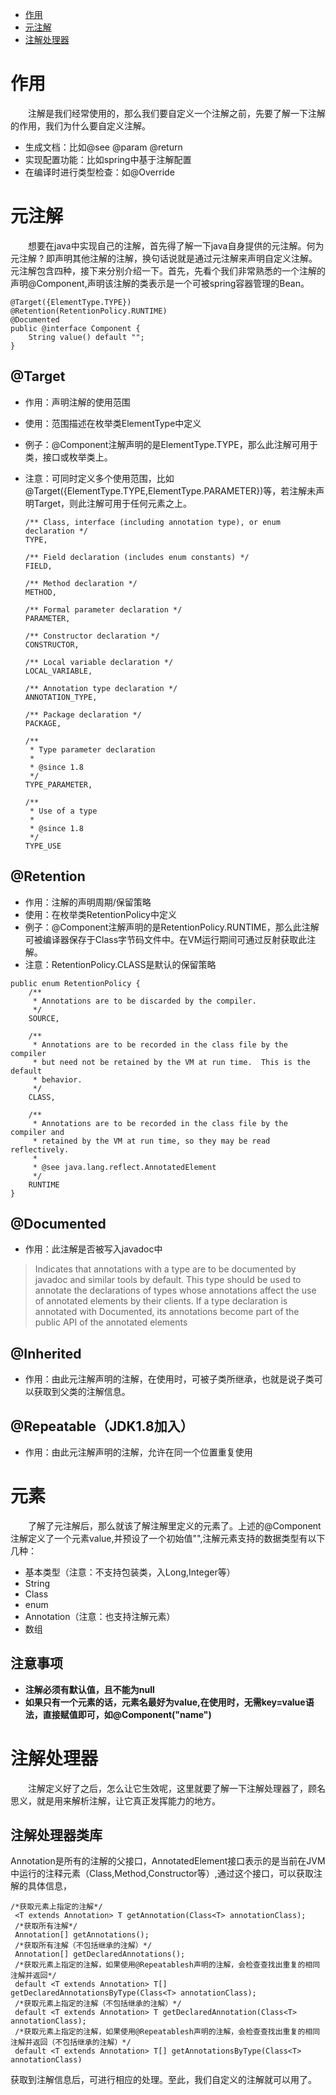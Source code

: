 - [作用](https://www.baidu.com "作用")
- [元注解](https://www.baidu.com "元注解")
- [注解处理器](https://www.baidu.com "注解处理器")

# 作用
　　注解是我们经常使用的，那么我们要自定义一个注解之前，先要了解一下注解的作用，我们为什么要自定义注解。
- 生成文档：比如@see @param @return
- 实现配置功能：比如spring中基于注解配置
- 在编译时进行类型检查：如@Override 
# 元注解

　　想要在java中实现自己的注解，首先得了解一下java自身提供的元注解。何为元注解 ? 即声明其他注解的注解，换句话说就是通过元注解来声明自定义注解。元注解包含四种，接下来分别介绍一下。首先，先看个我们非常熟悉的一个注解的声明@Component,声明该注解的类表示是一个可被spring容器管理的Bean。
  
``` 
@Target({ElementType.TYPE})
@Retention(RetentionPolicy.RUNTIME)
@Documented
public @interface Component {
    String value() default "";
}

```

## @Target 
- 作用：声明注解的使用范围
- 使用：范围描述在枚举类ElementType中定义
- 例子：@Component注解声明的是ElementType.TYPE，那么此注解可用于类，接口或枚举类上。
- 注意：可同时定义多个使用范围，比如@Target({ElementType.TYPE,ElementType.PARAMETER})等，若注解未声明Target，则此注解可用于任何元素之上。
	
	```
    /** Class, interface (including annotation type), or enum declaration */
    TYPE,

    /** Field declaration (includes enum constants) */
    FIELD,

    /** Method declaration */
    METHOD,

    /** Formal parameter declaration */
    PARAMETER,

    /** Constructor declaration */
    CONSTRUCTOR,

    /** Local variable declaration */
    LOCAL_VARIABLE,

    /** Annotation type declaration */
    ANNOTATION_TYPE,

    /** Package declaration */
    PACKAGE,

    /**
     * Type parameter declaration
     *
     * @since 1.8
     */
    TYPE_PARAMETER,

    /**
     * Use of a type
     *
     * @since 1.8
     */
    TYPE_USE

	```
## @Retention
- 作用：注解的声明周期/保留策略
- 使用：在枚举类RetentionPolicy中定义
- 例子：@Component注解声明的是RetentionPolicy.RUNTIME，那么此注解可被编译器保存于Class字节码文件中。在VM运行期间可通过反射获取此注解。
- 注意：RetentionPolicy.CLASS是默认的保留策略
```
public enum RetentionPolicy {
    /**
     * Annotations are to be discarded by the compiler.
     */
    SOURCE,

    /**
     * Annotations are to be recorded in the class file by the compiler
     * but need not be retained by the VM at run time.  This is the default
     * behavior.
     */
    CLASS,

    /**
     * Annotations are to be recorded in the class file by the compiler and
     * retained by the VM at run time, so they may be read reflectively.
     *
     * @see java.lang.reflect.AnnotatedElement
     */
    RUNTIME
}
```
## @Documented
- 作用：此注解是否被写入javadoc中
>Indicates that annotations with a type are to be documented by javadoc
 and similar tools by default.  This type should be used to annotate the
 declarations of types whose annotations affect the use of annotated
 elements by their clients.  If a type declaration is annotated with
 Documented, its annotations become part of the public API
 of the annotated elements
## @Inherited
- 作用：由此元注解声明的注解，在使用时，可被子类所继承，也就是说子类可以获取到父类的注解信息。
## @Repeatable（JDK1.8加入）
- 作用：由此元注解声明的注解，允许在同一个位置重复使用
# 元素
　　了解了元注解后，那么就该了解注解里定义的元素了。上述的@Component注解定义了一个元素value,并预设了一个初始值"",注解元素支持的数据类型有以下几种：
- 基本类型（注意：不支持包装类，入Long,Integer等）
- String
- Class
- enum
- Annotation（注意：也支持注解元素）
- 数组
## 注意事项
- **注解必须有默认值，且不能为null**
- **如果只有一个元素的话，元素名最好为value,在使用时，无需key=value语法，直接赋值即可，如@Component("name")**

# 注解处理器
　　注解定义好了之后，怎么让它生效呢，这里就要了解一下注解处理器了，顾名思义，就是用来解析注解，让它真正发挥能力的地方。
  ## 注解处理器类库
  Annotation是所有的注解的父接口，AnnotatedElement接口表示的是当前在JVM中运行的注释元素（Class,Method,Constructor等）,通过这个接口，可以获取注解的具体信息，
  ```
  /*获取元素上指定的注解*/
   <T extends Annotation> T getAnnotation(Class<T> annotationClass);
   /*获取所有注解*/
   Annotation[] getAnnotations();
   /*获取所有注解（不包括继承的注解）*/
   Annotation[] getDeclaredAnnotations();
   /*获取元素上指定的注解，如果使用@Repeatablesh声明的注解，会检查查找出重复的相同注解并返回*/
   default <T extends Annotation> T[] getDeclaredAnnotationsByType(Class<T> annotationClass);
   /*获取元素上指定的注解（不包括继承的注解）*/
   default <T extends Annotation> T getDeclaredAnnotation(Class<T> annotationClass);
   /*获取元素上指定的注解，如果使用@Repeatablesh声明的注解，会检查查找出重复的相同注解并返回（不包括继承的注解）*/
   default <T extends Annotation> T[] getAnnotationsByType(Class<T> annotationClass)
  ```
获取到注解信息后，可进行相应的处理。至此，我们自定义的注解就可以用了。
